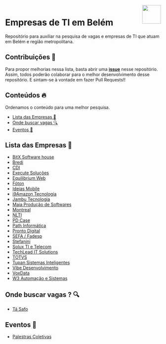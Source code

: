 <img align="right" src="https://github.com/vuejs-norte/artworks/blob/master/logo-60x60.png?raw=true" width="60"/>

# Empresas de TI em Belém 
Repositório para auxiliar na pesquisa de vagas e empresas de TI que atuam em Belém e região metropolitana.

## Contribuições 📌

Para propor melhorias nessa lista, basta abrir uma **[issue](https://github.com/vuejs-norte/empresas-belem/issues)** nesse repositório. Assim, todos poderão colaborar para o melhor desenvolvimento desse repositório. E sintam-se à vontade em fazer Pull Requests!!

## Conteúdos 🔥
Ordenamos o conteúdo para uma melhor pesquisa.
- [Lista das Empresas 🏢 ](#lista-das-empresas)
- [Onde buscar vagas 🔍 ](#onde-buscar-vagas-)
- [Eventos 📆](#eventos-)

## Lista das Empresas 🏢

* [BitX Software house](https://bybitx.com/)
* [Bredi](http://www.bredi.com.br/v3/)
* [CDI](http://www.cdiweb.com.br/site/)
* [Execute Soluções](https://executeti.com.br/site/)
* [Equilibrium Web](http://www.equilibriumweb.com/2015/)
* [Fóton](http://www.foton.la/index.php/belem-pa)
* [Ideias Mobile](http://www.ideiasmobile.com.br/)
* [i9Amazon Tecnologia](http://i9amazon.com.br)
* [Jambu Tecnologia](http://www.jambu.com.br/xss/)
* [Maia Produção de Softwares](http://www.maiatecnologia.com.br/)
* [Montreal](https://www.montreal.com.br/)
* [NLTI](https://www.nlti.com.br/)
* [PD Case](http://www.pdcase.com/site/)
* [Path Informática](http://www.pathinformatica.com.br/site/)
* [Pronto Digital](http://www.prontodigital.com.br/v2/)
* [SEFA / Fadesp](https://app.sefa.pa.gov.br/pservicos/)
* [Stefanini](https://stefanini.com/pt-br/)
* [Solux TI e Telecom](http://www.soluxti.com.br/)
* [TechLead IT Solutions](https://www.techlead.com.br/)
* [TOTVS](https://www.totvs.com/home/)
* [Tupan Sistemas Inteligentes](https://tupansi.com)
* [Vibe Desenvolvimento](http://www.vibedesenv.com/)
* [VoxData](https://www.voxdatati.com.br/)
* [W3 Automação e Sistemas](http://w3as.com.br/)




## Onde buscar vagas ? 🔍

* [Tá Safo](https://trampos.tasafo.org/)


## Eventos 📆

* [Palestras Coletivas](https://palestrascoletivas.tasafo.org/)
